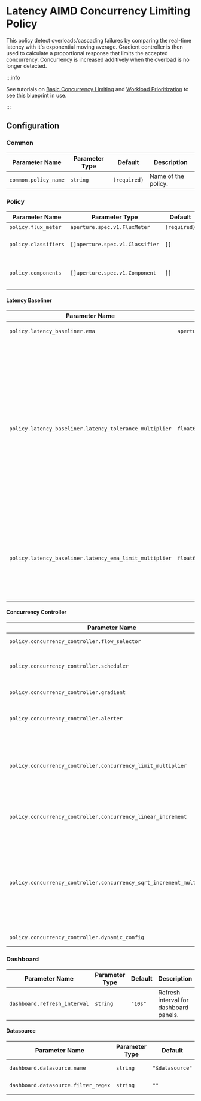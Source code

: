 # Latency AIMD Concurrency Limiting Policy

This policy detect overloads/cascading failures by comparing the real-time
latency with it's exponential moving average. Gradient controller is then used
to calculate a proportional response that limits the accepted concurrency.
Concurrency is increased additively when the overload is no longer detected.

:::info

See tutorials on
[Basic Concurrency Limiting](/tutorials/integrations/flow-control/concurrency-limiting/basic-concurrency-limiting.md)
and
[Workload Prioritization](/tutorials/integrations/flow-control/concurrency-limiting/workload-prioritization.md)
to see this blueprint in use.

:::

## Configuration

<!-- Configuration Marker -->

### Common

| Parameter Name       | Parameter Type | Default      | Description         |
| -------------------- | -------------- | ------------ | ------------------- |
| `common.policy_name` | `string`       | `(required)` | Name of the policy. |

### Policy

| Parameter Name       | Parameter Type                  | Default      | Description                            |
| -------------------- | ------------------------------- | ------------ | -------------------------------------- |
| `policy.flux_meter`  | `aperture.spec.v1.FluxMeter`    | `(required)` | Flux Meter.                            |
| `policy.classifiers` | `[]aperture.spec.v1.Classifier` | `[]`         | List of classification rules.          |
| `policy.components`  | `[]aperture.spec.v1.Component`  | `[]`         | List of additional circuit components. |

#### Latency Baseliner

| Parameter Name                                          | Parameter Type                   | Default                                                                                                  | Description                                                                                                                                                                                                                           |
| ------------------------------------------------------- | -------------------------------- | -------------------------------------------------------------------------------------------------------- | ------------------------------------------------------------------------------------------------------------------------------------------------------------------------------------------------------------------------------------- |
| `policy.latency_baseliner.ema`                          | `aperture.spec.v1.EMAParameters` | `{'correction_factor_on_max_envelope_violation': '0.95', 'ema_window': '1500s', 'warmup_window': '60s'}` | EMA parameters.                                                                                                                                                                                                                       |
| `policy.latency_baseliner.latency_tolerance_multiplier` | `float64`                        | `1.1`                                                                                                    | Tolerance factor beyond which the service is considered to be in overloaded state. E.g. if EMA of latency is 50ms and if Tolerance is 1.1, then service is considered to be in overloaded state if current latency is more than 55ms. |
| `policy.latency_baseliner.latency_ema_limit_multiplier` | `float64`                        | `2.0`                                                                                                    | Current latency value is multiplied with this factor to calculate maximum envelope of Latency EMA.                                                                                                                                    |

#### Concurrency Controller

| Parameter Name                                                        | Parameter Type                          | Default                                                                                                            | Description                                                                                                                                                                                                                                                                                     |
| --------------------------------------------------------------------- | --------------------------------------- | ------------------------------------------------------------------------------------------------------------------ | ----------------------------------------------------------------------------------------------------------------------------------------------------------------------------------------------------------------------------------------------------------------------------------------------- |
| `policy.concurrency_controller.flow_selector`                         | `aperture.spec.v1.FlowSelector`         | `(required)`                                                                                                       | Concurrency Limiter flow selector.                                                                                                                                                                                                                                                              |
| `policy.concurrency_controller.scheduler`                             | `aperture.spec.v1.SchedulerParameters`  | `{'auto_tokens': True, 'default_workload_parameters': {'priority': 20}, 'timeout_factor': '0.5', 'workloads': []}` | Scheduler parameters.                                                                                                                                                                                                                                                                           |
| `policy.concurrency_controller.gradient`                              | `aperture.spec.v1.GradientParameters`   | `{'max_gradient': '1.0', 'min_gradient': '0.1', 'slope': '-1'}`                                                    | Gradient parameters.                                                                                                                                                                                                                                                                            |
| `policy.concurrency_controller.alerter`                               | `aperture.spec.v1.AlerterParameters`    | `{'alert_channels': [], 'alert_name': 'Load Shed Event', 'resolve_timeout': '5s'}`                                 | Whether tokens for workloads are computed dynamically or set statically by the user.                                                                                                                                                                                                            |
| `policy.concurrency_controller.concurrency_limit_multiplier`          | `float64`                               | `2.0`                                                                                                              | Current accepted concurrency is multiplied with this number to dynamically calculate the upper concurrency limit of a Service during normal (non-overload) state. This protects the Service from sudden spikes.                                                                                 |
| `policy.concurrency_controller.concurrency_linear_increment`          | `float64`                               | `5.0`                                                                                                              | Linear increment to concurrency in each execution tick when the system is not in overloaded state.                                                                                                                                                                                              |
| `policy.concurrency_controller.concurrency_sqrt_increment_multiplier` | `float64`                               | `1`                                                                                                                | Scale factor to multiply square root of current accepted concurrrency. This, along with concurrency_linear_increment helps calculate overall concurrency increment in each tick. Concurrency is rapidly ramped up in each execution cycle during normal (non-overload) state (integral effect). |
| `policy.concurrency_controller.dynamic_config`                        | `aperture.v1.LoadActuatorDynamicConfig` | `{'dry_run': False}`                                                                                               | Dynamic configuration for concurrency controller.                                                                                                                                                                                                                                               |

### Dashboard

| Parameter Name               | Parameter Type | Default | Description                            |
| ---------------------------- | -------------- | ------- | -------------------------------------- |
| `dashboard.refresh_interval` | `string`       | `"10s"` | Refresh interval for dashboard panels. |

#### Datasource

| Parameter Name                      | Parameter Type | Default         | Description              |
| ----------------------------------- | -------------- | --------------- | ------------------------ |
| `dashboard.datasource.name`         | `string`       | `"$datasource"` | Datasource name.         |
| `dashboard.datasource.filter_regex` | `string`       | `""`            | Datasource filter regex. |
